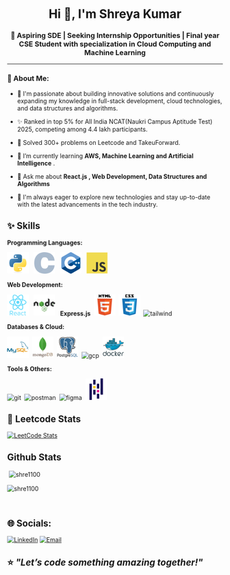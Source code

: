 <h1 align="center">Hi 👋, I'm Shreya Kumar</h1>
<h3 align="center">🚀 Aspiring SDE | Seeking Internship Opportunities | Final year CSE Student with specialization in Cloud Computing and Machine Learning</h3>
<hr/>

### 💫 About Me:

- 🔭 I'm passionate about building innovative solutions and continuously expanding my knowledge in full-stack development, cloud technologies, and data structures and algorithms.

- ✨ Ranked in top 5% for All India NCAT(Naukri Campus Aptitude Test) 2025, competing among 4.4 lakh participants.

- 📖  Solved 300+ problems on Leetcode and TakeuForward. 

- 🌱 I’m currently learning **AWS, Machine Learning and Artificial Intelligence** .

- 💬 Ask me about **React.js , Web Development, Data Structures and Algorithms**

- 🌱 I'm always eager to explore new technologies and stay up-to-date with the latest advancements in the tech industry.

<p align="left">
</p>

## ✨ Skills

**Programming Languages:**  

<img src="https://raw.githubusercontent.com/devicons/devicon/master/icons/python/python-original.svg" alt="python" width="50"/> &nbsp;
<img src="https://raw.githubusercontent.com/devicons/devicon/master/icons/c/c-original.svg" alt="c" width="50"/> &nbsp;
<img src="https://raw.githubusercontent.com/devicons/devicon/master/icons/cplusplus/cplusplus-original.svg" alt="cplusplus" width="50"/> &nbsp;
<img src="https://raw.githubusercontent.com/devicons/devicon/master/icons/javascript/javascript-original.svg" alt="javascript" width="50"/> &nbsp;

**Web Development:**  

<img src="https://raw.githubusercontent.com/devicons/devicon/master/icons/react/react-original-wordmark.svg" alt="react" width="50"/> &nbsp;
<img src="https://raw.githubusercontent.com/devicons/devicon/master/icons/nodejs/nodejs-original-wordmark.svg" alt="nodejs" width="50"/> &nbsp;
**Express.js**&nbsp;
<img src="https://raw.githubusercontent.com/devicons/devicon/master/icons/html5/html5-original-wordmark.svg" alt="html5" width="50"/>&nbsp;
<img src="https://raw.githubusercontent.com/devicons/devicon/master/icons/css3/css3-original-wordmark.svg" alt="css3" width="50"/>&nbsp;
<img src="https://www.vectorlogo.zone/logos/tailwindcss/tailwindcss-icon.svg" alt="tailwind" width="50"/>&nbsp;

**Databases & Cloud:**  

<img src="https://raw.githubusercontent.com/devicons/devicon/master/icons/mysql/mysql-original-wordmark.svg" alt="mysql" width="50"/>&nbsp;
<img src="https://raw.githubusercontent.com/devicons/devicon/master/icons/mongodb/mongodb-original-wordmark.svg" alt="mongodb" width="50"/>&nbsp;
<img src="https://raw.githubusercontent.com/devicons/devicon/master/icons/postgresql/postgresql-original-wordmark.svg" alt="postgresql" width="50"/>&nbsp;
<img src="https://www.vectorlogo.zone/logos/google_cloud/google_cloud-icon.svg" alt="gcp" width="50"/>&nbsp;
<img src="https://raw.githubusercontent.com/devicons/devicon/master/icons/docker/docker-original-wordmark.svg" alt="docker" width="50"/>&nbsp;

**Tools & Others:**  

<img src="https://www.vectorlogo.zone/logos/git-scm/git-scm-icon.svg" alt="git" width="50"/>&nbsp;
<img src="https://www.vectorlogo.zone/logos/getpostman/getpostman-icon.svg" alt="postman" width="50"/>&nbsp;
<img src="https://www.vectorlogo.zone/logos/figma/figma-icon.svg" alt="figma" width="50"/>&nbsp;
<img src="https://raw.githubusercontent.com/devicons/devicon/master/icons/pandas/pandas-original.svg" alt="pandas" width="50"/>&nbsp;

## 🧮 Leetcode Stats
[![LeetCode Stats](https://leetcard.jacoblin.cool/k_shreya0811?theme=dark&font=Roboto)](https://leetcode.com/k_shreya0811/)


## Github Stats
<p>&nbsp;<img align="center" src="https://github-readme-stats.vercel.app/api?username=shre1100&show_icons=true&locale=en" alt="shre1100" /></p>
<p align="center">
<p>
<!-- <img align="center" src="https://github-readme-streak-stats.herokuapp.com/?user=shre1100&" alt="shre1100" /> &nbsp; -->
<img align="center" src="https://github-readme-stats.vercel.app/api/top-langs?username=shre1100&show_icons=true&locale=en&layout=compact" alt="shre1100" /></p>
</p>
<br/>

## 🌐 Socials:
[![LinkedIn](https://img.shields.io/badge/LinkedIn-%230077B5.svg?logo=linkedin&logoColor=white)](https://www.linkedin.com/in/shreya-kumar-71b08a252) 
[![Email](https://img.shields.io/badge/Email-D14836?logo=gmail&logoColor=white)](mailto:kshreya.7519@gmail.com)

⭐️ _"Let’s code something amazing together!"_ 
---

